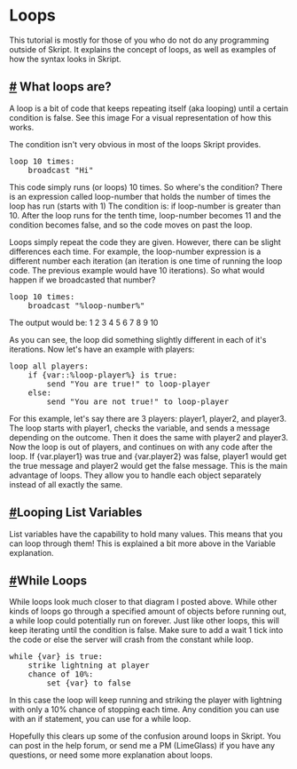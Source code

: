 # Loops

This tutorial is mostly for those of you who do not do any programming 
outside of Skript. It explains the concept of loops, as well as examples 
of how the syntax looks in Skript.

## <a href="#what_loops_are">#</a> What loops are?

A loop is a bit of code that keeps repeating itself (aka looping) until a certain 
condition is false. See this image For a visual representation of how this works.

The condition isn't very obvious in most of the loops Skript provides.

<pre class="skript-code">
loop 10 times:
	broadcast "Hi"
</pre>

This code simply runs (or loops) 10 times. So where's the condition? There is an expression 
called loop-number that holds the number of times the loop has run (starts with 1) The 
condition is: if loop-number is greater than 10. After the loop runs for the tenth time, 
loop-number becomes 11 and the condition becomes false, and so the code moves on past the loop.

Loops simply repeat the code they are given. However, there can be slight differences each time. 
For example, the loop-number expression is a different number each iteration (an iteration is 
one time of running the loop code. The previous example would have 10 iterations). So what 
would happen if we broadcasted that number?

<pre class="skript-code">
loop 10 times:
	broadcast "%loop-number%"
</pre>
			
The output would be:
1
2
3
4
5
6
7
8
9
10

As you can see, the loop did something slightly different in each of it's iterations. 
Now let's have an example with players:

<pre class="skript-code">
loop all players:
	if {var::%loop-player%} is true:
		send "You are true!" to loop-player
	else:
		send "You are not true!" to loop-player
</pre>

For this example, let's say there are 3 players: player1, player2, and player3. 
The loop starts with player1, checks the variable, and sends a message depending on 
the outcome. Then it does the same with player2 and player3. Now the loop is out of 
players, and continues on with any code after the loop. If {var.player1} was true and 
{var.player2} was false, player1 would get the true message and player2 would get the 
false message. This is the main advantage of loops. They allow you to handle each object 
separately instead of all exactly the same.

## <a href="#looping_list_variables">#</a>Looping List Variables

List variables have the capability to hold many values. This means that you can 
loop through them! This is explained a bit more above in the Variable explanation.

## <a href="#while_loops">#</a>While Loops

While loops look much closer to that diagram I posted above. While other kinds of loops 
go through a specified amount of objects before running out, a while loop could 
potentially run on forever. Just like other loops, this will keep iterating until 
the condition is false. Make sure to add a wait 1 tick into the code or else the server 
will crash from the constant while loop.

<pre class="skript-code">
while {var} is true:
	strike lightning at player
	chance of 10%:
		set {var} to false
</pre>

In this case the loop will keep running and striking the player with lightning with only a 10% 
chance of stopping each time. Any condition you can use with an if statement, you can use for a 
while loop.

Hopefully this clears up some of the confusion around loops in Skript. You can post in the help 
forum, or send me a PM (LimeGlass) if you have any questions, or need some more explanation about 
loops.